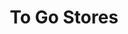 ---
title: "To Go Stores"
url: /humacao/to-go-stores-avenida-jose-e-aguiar-aramburu/
shop: convenience
---
